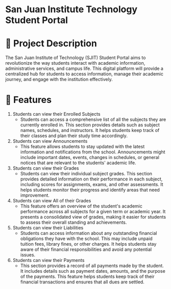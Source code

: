 # San Juan Institute Technology Student Portal

# 📝 Project Description
The San Juan Institute of Technology (SJIT) Student Portal aims to revolutionize the way students interact with academic information, administrative services, and campus life. This digital platform will provide a centralized hub for students to access information, manage their academic journey, and engage with the institution effectively.

# 🎯 Features
1.    Students can view their Enrolled Subjects
       - Students can access a comprehensive list of all the subjects they are currently enrolled in. This section provides details such as subject names, schedules, and instructors. It helps students keep track of their classes and plan their study time accordingly.
2.	Students can view Announcements
       - This feature allows students to stay updated with the latest information and notifications from the school. Announcements might include important dates, events, changes in schedules, or general notices that are relevant to the students' academic life.
3.	Students can view their Grades
       - Students can view their individual subject grades. This section provides detailed information on their performance in each subject, including scores for assignments, exams, and other assessments. It helps students monitor their progress and identify areas that need improvement.
4.	Students can view All of their Grades
       - This feature offers an overview of the student's academic performance across all subjects for a given term or academic year. It presents a consolidated view of grades, making it easier for students to assess their overall standing and achievements.
5.	Students can view their Liabilities
       - Students can access information about any outstanding financial obligations they have with the school. This may include unpaid tuition fees, library fines, or other charges. It helps students stay aware of their financial responsibilities and avoid any potential issues.
6.    Students can view their Payments
       - This section provides a record of all payments made by the student. It includes details such as payment dates, amounts, and the purpose of the payments. This feature helps students keep track of their financial transactions and ensures that all dues are settled.
